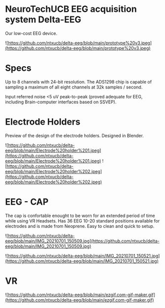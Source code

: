 # NeuroTechUCB EEG acquisition system Delta-EEG
Our low-cost EEG device.

![https://github.com/ntxucb/delta-eeg/blob/main/prototype%20v3.jpeg](https://github.com/ntxucb/delta-eeg/blob/main/prototype%20v3.jpeg)
# Specs
Up to 8 channels with 24-bit resolution. The ADS1298 chip is capable of sampling a maximum of all eight channels at 32k samples / second.

   Input referred noise <5 uV peak-to-peak (proved adequate for EEG, including
   Brain-computer interfaces based on SSVEP).

# Electrode Holders

Preview of the design of the electrode holders. Designed in Blender.

![https://github.com/ntxucb/delta-eeg/blob/main/Electrode%20holder%201.jpeg](https://github.com/ntxucb/delta-eeg/blob/main/Electrode%20holder%201.jpeg)
![https://github.com/ntxucb/delta-eeg/blob/main/Electrode%20holder%202.jpeg](https://github.com/ntxucb/delta-eeg/blob/main/Electrode%20holder%202.jpeg)

# EEG - CAP
The cap is confortable enought to be worn for an extended period of time while using VR Headsets. Has 36 EEG 10-20 standard positions available for electrodes and is made from Neoprene. Easy to clean and quick to setup.

![https://github.com/ntxucb/delta-eeg/blob/main/IMG_20210701_150509.jpg](https://github.com/ntxucb/delta-eeg/blob/main/IMG_20210701_150509.jpg)

![https://github.com/ntxucb/delta-eeg/blob/main/IMG_20210701_150521.jpg](https://github.com/ntxucb/delta-eeg/blob/main/IMG_20210701_150521.jpg)

# VR 

![https://github.com/ntxucb/delta-eeg/blob/main/ezgif.com-gif-maker.gif](https://github.com/ntxucb/delta-eeg/blob/main/ezgif.com-gif-maker.gif)
